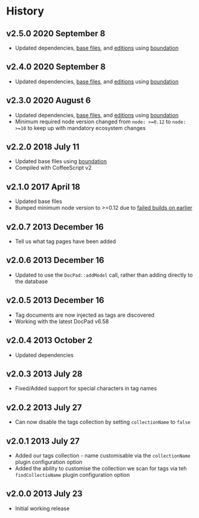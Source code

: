 # History

## v2.5.0 2020 September 8

-   Updated dependencies, [base files](https://github.com/bevry/base), and [editions](https://editions.bevry.me) using [boundation](https://github.com/bevry/boundation)

## v2.4.0 2020 September 8

-   Updated dependencies, [base files](https://github.com/bevry/base), and [editions](https://editions.bevry.me) using [boundation](https://github.com/bevry/boundation)

## v2.3.0 2020 August 6

-   Updated dependencies, [base files](https://github.com/bevry/base), and [editions](https://editions.bevry.me) using [boundation](https://github.com/bevry/boundation)
-   Minimum required node version changed from `node: >=0.12` to `node: >=10` to keep up with mandatory ecosystem changes

## v2.2.0 2018 July 11

-   Updated base files using [boundation](https://github.com/bevry/boundation)
-   Compiled with CoffeeScript v2

## v2.1.0 2017 April 18

-   Updated base files
-   Bumped minimum node version to >=0.12 due to [failed builds on earlier](https://travis-ci.org/docpad/docpad-plugin-tags/builds/223020764)

## v2.0.7 2013 December 16

-   Tell us what tag pages have been added

## v2.0.6 2013 December 16

-   Updated to use the `DocPad::addModel` call, rather than adding directly to the database

## v2.0.5 2013 December 16

-   Tag documents are now injected as tags are discovered
-   Working with the latest DocPad v6.58

## v2.0.4 2013 October 2

-   Updated dependencies

## v2.0.3 2013 July 28

-   Fixed/Added support for special characters in tag names

## v2.0.2 2013 July 27

-   Can now disable the tags collection by setting `collectionName` to `false`

## v2.0.1 2013 July 27

-   Added our tags collection - name customisable via the `collectionName` plugin configuration option
-   Added the ability to customise the collection we scan for tags via teh `findCollectioName` plugin configuration option

## v2.0.0 2013 July 23

-   Initial working release
